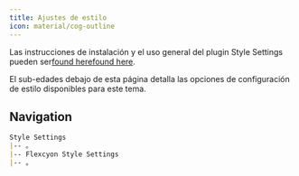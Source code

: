 ```yaml
---
title: Ajustes de estilo
icon: material/cog-outline
---
```


Las instrucciones de instalación y el uso general del plugin Style Settings pueden
ser[found here](https://github.com/mgmeyers/obsidian-style-settings)[found here](https://github.com/mgmeyers/obsidian-style-settings).

El sub-edades debajo de esta página detalla las opciones de configuración de estilo disponibles para
este tema.

## Navigation

```md
Style Settings
|-- 。
|-- Flexcyon Style Settings
|-- 。
```
